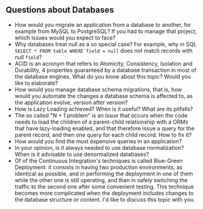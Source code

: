 ## Questions about Databases

* How would you migrate an application from a database to another, for example from MySQL to PostgreSQL? If you had to manage that project, which issues would you expect to face?
* Why databases treat null as a so special case? For example, why in SQL ```SELECT * FROM table WHERE field = null``` does not match records with null ``field``?
* ACID is an acronym that refers to Atomicity, Consistency, Isolation and Durability, 4 properties guaranteed by a database transaction in most of the database engines. What do you know about this topic? Would you like to elaborate?
* How would you manage database schema migrations, that is, how would you automate the changes a database schema is affected to, as the application evolve, version after version?
* How is Lazy Loading achieved? When is it useful? What are its pitfalls?
* The so called "N + 1 problem" is an issue that occurs when the code needs to load the children of a parent-child relationship with a ORMs that have lazy-loading enabled, and that therefore issue a query for the parent record, and then one query for each child record. How to fix it?
* How would you find the most expensive queries in an application?
* In your opinion, is it always needed to use database normalization? When is it advisable to use denormalized databases?
* Of of the Continuous Integration's techniques is called Blue-Green Deployment: it consists in having two production environments, as identical as possible, and in performing the deployment in one of them while the other one is still operating, and than in safely switching the traffic to the second one after some convenient testing. This technique becomes more complicated when the deployment includes changes to the database structure or content. I'd like to discuss this topic with you.
